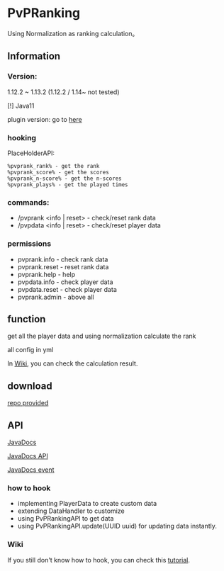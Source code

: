 # PvPRanking

Using Normalization as ranking calculation。

## Information

### Version: 
1.12.2 ~ 1.13.2 (1.12.2 / 1.14~ not tested)

[!] Java11

plugin version: go to [here](/src/plugin.yml)

### hooking
PlaceHolderAPI:

    %pvprank_rank% - get the rank
    %pvprank_score% - get the scores
    %pvprank_n-score% - get the n-scores
    %pvprank_plays% - get the played times


### commands:
  - /pvprank <info | reset> <player> - check/reset rank data
 - /pvpdata <info | reset> <player> - check/reset player data

### permissions
 - pvprank.info - check rank data
 - pvprank.reset - reset rank data
 - pvprank.help - help
 - pvpdata.info - check player data
 - pvpdata.reset - check player data
 - pvprank.admin - above all

## function
get all the player data and using normalization calculate the rank

all config in yml

In [Wiki](https://github.com/free-mc-plugins/PvPRanking/wiki), you can check the calculation result.


## download
[repo provided](/PvPRanking.jar)


## API 

[JavaDocs](https://free-mc-plugins.github.io/PvPRanking)

[JavaDocs API](https://free-mc-plugins.github.io/PvPRanking/com/ericlam/mc/ranking/api/package-summary.html)

[JavaDocs event](https://free-mc-plugins.github.io/PvPRanking/com/ericlam/mc/ranking/bukkit/event/package-summary.html)

### how to hook
- implementing PlayerData to create custom data
- extending DataHandler to customize
- using PvPRankingAPI to get data
- using PvPRankingAPI.update(UUID uuid) for updating data instantly.


### Wiki
If you still don't know how to hook, you can check this [tutorial](https://github.com/free-mc-plugins/PvPRanking/wiki/%E6%9C%89%E9%97%9C%E8%A8%BB%E5%86%8A%E6%8E%92%E4%BD%8D%E7%B3%BB%E7%B5%B1%E7%9A%84-API).
